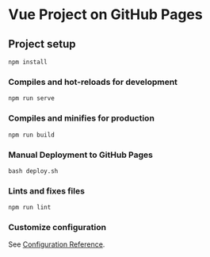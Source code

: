 # Vue Project on GitHub Pages

## Project setup

```
npm install
```

### Compiles and hot-reloads for development

```
npm run serve
```

### Compiles and minifies for production

```
npm run build
```

### Manual Deployment to GitHub Pages

```
bash deploy.sh
```

### Lints and fixes files

```
npm run lint
```

### Customize configuration

See [Configuration Reference](https://cli.vuejs.org/config/).

